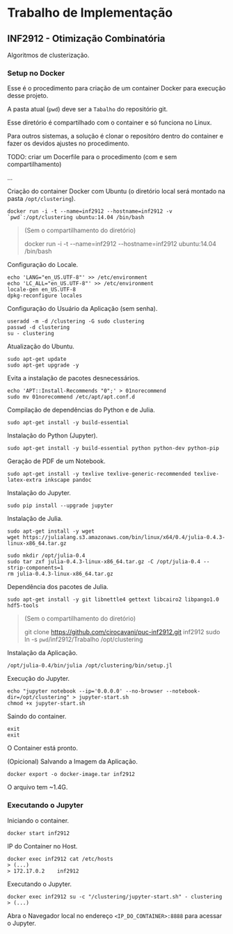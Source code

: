 # Trabalho de Implementação

## INF2912 - Otimização Combinatória

Algoritmos de clusterização.

### Setup no Docker

Esse é o procedimento para criação de um container Docker para execução desse projeto.

A pasta atual (`pwd`) deve ser a `Tabalho` do repositório git.

Esse diretório é compartilhado com o container e só funciona no Linux.

Para outros sistemas, a solução é clonar o repositóro dentro do container e fazer os devidos ajustes no procedimento.

TODO: criar um Docerfile para o procedimento (com e sem compartilhamento)

...

Criação do container Docker com Ubuntu (o diretório local será montado na pasta `/opt/clustering`).

    docker run -i -t --name=inf2912 --hostname=inf2912 -v `pwd`:/opt/clustering ubuntu:14.04 /bin/bash

> (Sem o compartilhamento do diretório)
>
>   docker run -i -t --name=inf2912 --hostname=inf2912 ubuntu:14.04 /bin/bash

Configuração do Locale.

    echo 'LANG="en_US.UTF-8"' >> /etc/environment
    echo 'LC_ALL="en_US.UTF-8"' >> /etc/environment
    locale-gen en_US.UTF-8
    dpkg-reconfigure locales

Configuração do Usuário da Aplicação (sem senha).

    useradd -m -d /clustering -G sudo clustering
    passwd -d clustering
    su - clustering

Atualização do Ubuntu.

    sudo apt-get update
    sudo apt-get upgrade -y

Evita a instalação de pacotes desnecessários.

    echo 'APT::Install-Recommends "0";' > 01norecommend
    sudo mv 01norecommend /etc/apt/apt.conf.d

Compilação de dependências do Python e de Julia.

    sudo apt-get install -y build-essential

Instalação do Python (Jupyter).

    sudo apt-get install -y build-essential python python-dev python-pip

Geração de PDF de um Notebook.

    sudo apt-get install -y texlive texlive-generic-recommended texlive-latex-extra inkscape pandoc

Instalação do Jupyter.

    sudo pip install --upgrade jupyter

Instalação de Julia.

    sudo apt-get install -y wget
    wget https://julialang.s3.amazonaws.com/bin/linux/x64/0.4/julia-0.4.3-linux-x86_64.tar.gz

    sudo mkdir /opt/julia-0.4
    sudo tar zxf julia-0.4.3-linux-x86_64.tar.gz -C /opt/julia-0.4 --strip-components=1
    rm julia-0.4.3-linux-x86_64.tar.gz

Dependência dos pacotes de Julia.

    sudo apt-get install -y git libnettle4 gettext libcairo2 libpango1.0 hdf5-tools

> (Sem o compartilhamento do diretório)
>
>   git clone https://github.com/cirocavani/puc-inf2912.git inf2912
>   sudo ln -s `pwd`/inf2912/Trabalho /opt/clustering

Instalação da Aplicação.

    /opt/julia-0.4/bin/julia /opt/clustering/bin/setup.jl

Execução do Jupyter.

    echo "jupyter notebook --ip='0.0.0.0' --no-browser --notebook-dir=/opt/clustering" > jupyter-start.sh
    chmod +x jupyter-start.sh

Saindo do container.

    exit
    exit

O Container está pronto.

(Opicional) Salvando a Imagem da Aplicação.

    docker export -o docker-image.tar inf2912

O arquivo tem ~1.4G.

### Executando o Jupyter

Iniciando o container.

    docker start inf2912

IP do Container no Host.

    docker exec inf2912 cat /etc/hosts
    > (...)
    > 172.17.0.2	inf2912

Executando o Jupyter.

    docker exec inf2912 su -c "/clustering/jupyter-start.sh" - clustering
    > (...)

Abra o Navegador local no endereço `<IP_DO_CONTAINER>:8888` para acessar o Jupyter.
